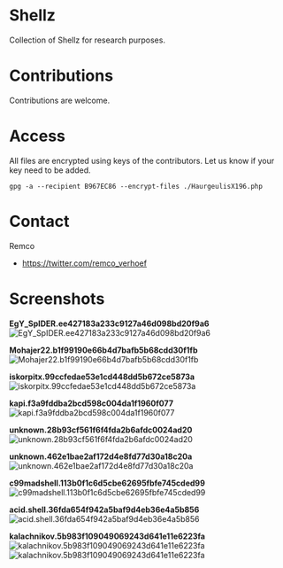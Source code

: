 Shellz
======
Collection of Shellz for research purposes.

Contributions
=========
Contributions are welcome.

Access
=========
All files are encrypted using keys of the contributors. Let us know if your key need to be added.

```
gpg -a --recipient B967EC86 --encrypt-files ./HaurgeulisX196.php
```

Contact
========

Remco

* https://twitter.com/remco_verhoef

Screenshots
========

**EgY_SpIDER.ee427183a233c9127a46d098bd20f9a6**
![EgY_SpIDER.ee427183a233c9127a46d098bd20f9a6](https://raw.githubusercontent.com/nl5887/shellz/master/EgY_SpIDER.ee427183a233c9127a46d098bd20f9a6.png)

**Mohajer22.b1f99190e66b4d7bafb5b68cdd30f1fb**
![Mohajer22.b1f99190e66b4d7bafb5b68cdd30f1fb](https://raw.githubusercontent.com/nl5887/shellz/master/Mohajer22.b1f99190e66b4d7bafb5b68cdd30f1fb.png)

**iskorpitx.99ccfedae53e1cd448dd5b672ce5873a**
![iskorpitx.99ccfedae53e1cd448dd5b672ce5873a](https://raw.githubusercontent.com/nl5887/shellz/master/iskorpitx.99ccfedae53e1cd448dd5b672ce5873a.png)

**kapi.f3a9fddba2bcd598c004da1f1960f077**
![kapi.f3a9fddba2bcd598c004da1f1960f077](https://raw.githubusercontent.com/nl5887/shellz/master/kapi.f3a9fddba2bcd598c004da1f1960f077.png)

**unknown.28b93cf561f6f4fda2b6afdc0024ad20**
![unknown.28b93cf561f6f4fda2b6afdc0024ad20](https://raw.githubusercontent.com/nl5887/shellz/master/unknown.28b93cf561f6f4fda2b6afdc0024ad20.png)

**unknown.462e1bae2af172d4e8fd77d30a18c20a**
![unknown.462e1bae2af172d4e8fd77d30a18c20a](https://raw.githubusercontent.com/nl5887/shellz/master/unknown.462e1bae2af172d4e8fd77d30a18c20a.png)

**c99madshell.113b0f1c6d5cbe62695fbfe745cded99**
![c99madshell.113b0f1c6d5cbe62695fbfe745cded99](https://raw.githubusercontent.com/nl5887/shellz/master/c99madshell.113b0f1c6d5cbe62695fbfe745cded99.png)

**acid.shell.36fda654f942a5baf9d4eb36e4a5b856**
![acid.shell.36fda654f942a5baf9d4eb36e4a5b856](https://raw.githubusercontent.com/nl5887/shellz/master/acid.shell.36fda654f942a5baf9d4eb36e4a5b856.png)

**kalachnikov.5b983f109049069243d641e11e6223fa**
![kalachnikov.5b983f109049069243d641e11e6223fa](https://raw.githubusercontent.com/nl5887/shellz/master/kalachnikov.5b983f109049069243d641e11e6223fa.png)
![kalachnikov.5b983f109049069243d641e11e6223fa](https://raw.githubusercontent.com/nl5887/shellz/master/kalachnikov.5b983f109049069243d641e11e6223fa-2.png)

